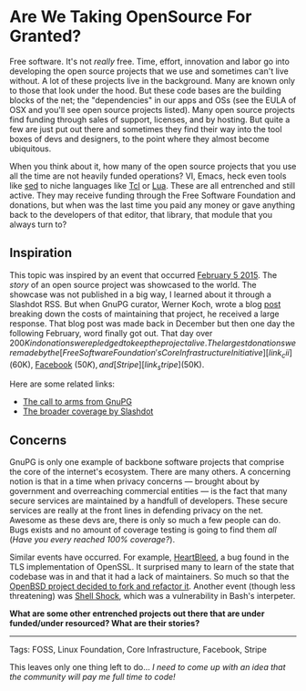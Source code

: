 # Are We Taking OpenSource For Granted?

Free software. It's not _really_ free. Time, effort, innovation and labor go
into developing the open source projects that we use and sometimes can't live
without. A lot of these projects live in the background. Many are known only to
those that look under the hood. But these code bases are the building blocks
of the net; the "dependencies" in our apps and OSs (see the EULA of OSX and
you'll see open source projects listed). Many open source projects find
funding through sales of support, licenses, and by hosting. But quite a few are
just put out there and sometimes they find their way into the tool boxes of
devs and designers, to the point where they almost become ubiquitous.

When you think about it, how many of the open source projects that you use all
the time are not heavily funded operations? VI, Emacs, heck even tools like
[sed][link_sed] to niche languages like [Tcl][link_tcl] or [Lua][link_lua].
These are all entrenched and still active. They may receive funding through the
Free Software Foundation and donations, but when was the last time you paid any
money or gave anything back to the developers of that editor, that library,
that module that you always turn to?



## Inspiration

This topic was inspired by an event that occurred [February 5 2015][link_feb5].
The _story_ of an open source project was showcased to the world. The showcase
was not published in a big way, I learned about it through a Slashdot RSS. But
when GnuPG curator, Werner Koch, wrote a blog [post][link_koch] breaking down
the costs of maintaining that project, he received a large response. That blog
post was made back in December but then one day the following February, word
finally got out. That day over $200K in donations were pledged to keep the
project alive. The largest donations were made by the [Free Software
Foundation's Core Infrastructure Initiative][link_cii] ($60K),
[Facebook][link_gnupg_fb] ($50K), and [Stripe][link_stripe] ($50K).

Here are some related links:

  - [The call to arms from GnuPG][link_gnupg_blog]
  - [The broader coverage by Slashdot][link_gnupg_slashdot]

## Concerns

GnuPG is only one example of backbone software projects that comprise the core
of the internet's ecosystem. There are many others. A concerning notion is that
in a time when privacy concerns &mdash; brought about by government and overreaching
commercial entities &mdash; is the fact that many secure services are maintained by a
handfull of developers. These secure services are really at the front lines in
defending privacy on the net.  Awesome as these devs are, there is only so much
a few people can do. Bugs exists and no amount of coverage testing is going to
find them _all_ (_Have you every reached 100% coverage?_).

Similar events have occurred. For example, [HeartBleed][link_heartbleed], a bug
found in the TLS implementation of OpenSSL. It surprised many to learn of the
state that codebase was in and that it had a lack of maintainers. So much so
that the [OpenBSD project decided to fork and refactor it][link_openbsd].
Another event (though less threatening) was [Shell Shock][link_shellshock],
which was a vulnerability in Bash's interpeter.

**What are some other entrenched projects out there that are under funded/under
resourced? What are their stories?**

---

Tags: FOSS, Linux Foundation, Core Infrastructure, Facebook, Stripe

[link_gnupg_blog]: https://gnupg.org/blog/20141214-gnupg-and-g10.html
[link_gnupg_slashdot]: http://it.slashdot.org/story/15/02/05/2243258/gpg-programmer-werner-koch-is-running-out-of-money
[link_gnupg_fb]: https://www.facebook.com/notes/protect-the-graph/supporting-gnu-privacy-guard/1564591893780956
[link_openbsd]: http://www.zdnet.com/article/openbsd-forks-prunes-fixes-openssl/#!
[link_cii]: http://www.linuxfoundation.org/programs/core-infrastructure-initiative
[link_stripe]: https://twitter.com/stripe/status/563449352635432960
[link_heartbleed]: https://en.wikipedia.org/wiki/Heartbleed
[link_lua]: http://lua.org
[link_tcl]: http://tcl.tk
[link_sed]: https://www.gnu.org/software/sed/
[link_koch]:https://gnupg.org/blog/20141214-gnupg-and-g10.html
[link_feb5]: http://www.propublica.org/article/the-worlds-email-encryption-software-relies-on-one-guy-who-is-going-broke
[link_shellshock]: https://web.nvd.nist.gov/view/vuln/detail?vulnId=CVE-2014-6271

This leaves only one thing left to do... _I need to come up with an idea that
the community will pay me full time to code!_
